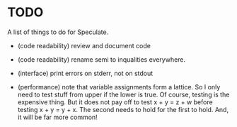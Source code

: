 TODO
====

A list of things to do for Speculate.

* (code readability) review and document code

* (code readability) rename semi to inqualities everywhere.

* (interface) print errors on stderr, not on stdout

* (performance) note that variable assignments form a lattice.  So I only
  need to test stuff from upper if the lower is true.  Of course, testing is
  the expensive thing.  But it does not pay off to test x + y = z + w before
  testing x + y = y + x.  The second needs to hold for the first to hold.  And,
  it will be far more common!
